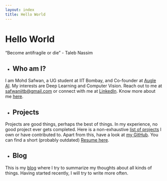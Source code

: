 ```yaml
---
layout: index
title: Hello World
---
```

# Hello World

<p class="message">
    “Become antifragile or die” - Taleb Nassim
</p>

- ## Who am I?

I am Mohd Safwan, a UG student at IIT Bombay, and Co-founder at [Augle AI](https://augle.ai). My interests are Deep Learning and Computer Vision. Reach out to me at [safwaniitb@gmail.com](mailto:safwaniitb@gmail.com) or connect with me at  [LinkedIn](https://www.linkedin.com/in/safwankdb/). Know more about me [here](./about).

- ## Projects

Projects are good things, perhaps the best of things. In my experience, no good project ever gets completed. Here is a non-exhaustive [list of projects](./projects) I own or have contributed to. Apart from this, have a look at [my GitHub](https://github.com/safwankdb). You can find a short (probably outdated) [Resume here](./Resume.pdf).

- ## Blog

This is my [blog](./blog) where I try to summarize my thoughts about all kinds of things. Having started recently, I will try to write more often.
